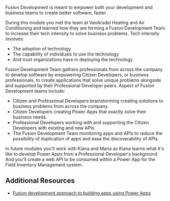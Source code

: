 Fusion Development is meant to empower both your development and business teams to create better software, faster.

During this module you met the team at VanArsdel Heating and Air Conditioning and learned how they are forming a Fusion Development Team to increase their tech intensity to solve business problems. Tech intensity involves:

- The adoption of technology
- The capability of individuals to use the technology
- And trust organizations have in deploying the technology

Fusion Development Team gathers professionals from across the company to develop software by empowering Citizen Developers, or business professionals, to create applications that solve unique problems alongside and supported by their Professional Developer peers. Aspect of Fusion Development teams include:

- Citizen and Professional Developers brainstorming creating solutions to business problems from across the company.
- Citizen Developers creating Power Apps that exactly solve their business needs.
- Professional Developers working with and supporting the Citizen Developers with existing and new APIs.
- The Fusion Development Team monitoring apps and APIs to reduce the possibility of duplication of apps and ease the discoverability of APIs.

In future modules you'll work with Kiana and Maria as Kiana learns what it's like to develop Power Apps from a Professional Developer's background. And you'll create a web API to be consumed within a Power App for the Field Inventory Management system.

## Additional Resources

- [Fusion development approach to building apps using Power Apps](https://aka.ms/fusiondevbook)